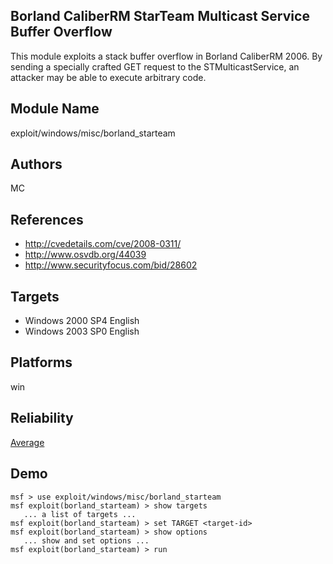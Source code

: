 ## Borland CaliberRM StarTeam Multicast Service Buffer Overflow

This module exploits a stack buffer overflow in Borland 
CaliberRM 2006. By sending a specially crafted GET request 
to the STMulticastService, an attacker may be able to 
execute arbitrary code.


## Module Name
exploit/windows/misc/borland_starteam

## Authors
MC


## References
* http://cvedetails.com/cve/2008-0311/
* http://www.osvdb.org/44039
* http://www.securityfocus.com/bid/28602



## Targets
* Windows 2000 SP4 English
* Windows 2003 SP0 English


## Platforms
win

## Reliability
[Average](https://github.com/rapid7/metasploit-framework/wiki/Exploit-Ranking)

## Demo

```
msf > use exploit/windows/misc/borland_starteam
msf exploit(borland_starteam) > show targets
   ... a list of targets ...
msf exploit(borland_starteam) > set TARGET <target-id>
msf exploit(borland_starteam) > show options
   ... show and set options ...
msf exploit(borland_starteam) > run
```
    
    